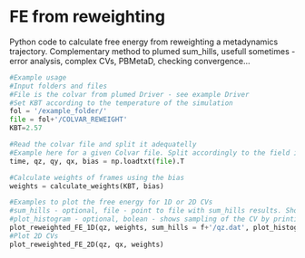 # FE from reweighting

Python code to calculate free energy from reweighting a metadynamics trajectory. Complementary method to plumed sum_hills, usefull sometimes - error analysis, complex CVs, PBMetaD, checking convergence... 
 
```python
#Example usage
#Input folders and files
#File is the colvar from plumed Driver - see example Driver
#Set KBT according to the temperature of the simulation
fol = '/example_folder/'
file = fol+'/COLVAR_REWEIGHT'
KBT=2.57

#Read the colvar file and split it adequatelly 
#Example here for a given Colvar file. Split accordingly to the field in your Colvar.
time, qz, qy, qx, bias = np.loadtxt(file).T

#Calculate weights of frames using the bias
weights = calculate_weights(KBT, bias)

#Examples to plot the free energy for 1D or 2D CVs
#sum_hills - optional, file - point to file with sum_hills results. Shows comparison.
#plot_histogram - optional, bolean - shows sampling of the CV by printing the unweigthed histogram. 
plot_reweighted_FE_1D(qz, weights, sum_hills = f+'/qz.dat', plot_histogram=True)
#Plot 2D CVs
plot_reweighted_FE_2D(qz, qx, weights)
```
